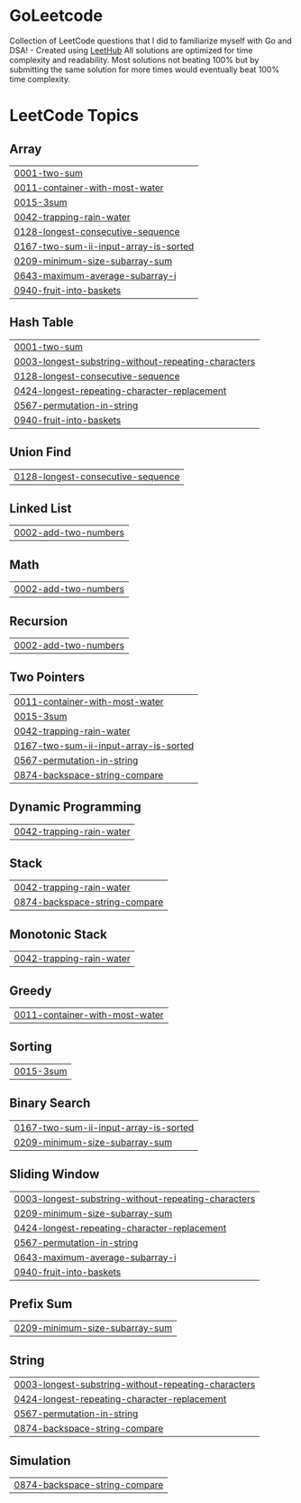 # GoLeetcode
Collection of LeetCode questions that I did to familiarize myself with Go and DSA! - Created using [LeetHub](https://github.com/QasimWani/LeetHub)
All solutions are optimized for time complexity and readability. Most solutions not beating 100% but by submitting the same solution for more times would eventually beat 100% time complexity.

<!---LeetCode Topics Start-->
# LeetCode Topics
## Array
|  |
| ------- |
| [0001-two-sum](https://github.com/ymytheresa/GoLeetcode/tree/master/0001-two-sum) |
| [0011-container-with-most-water](https://github.com/ymytheresa/GoLeetcode/tree/master/0011-container-with-most-water) |
| [0015-3sum](https://github.com/ymytheresa/GoLeetcode/tree/master/0015-3sum) |
| [0042-trapping-rain-water](https://github.com/ymytheresa/GoLeetcode/tree/master/0042-trapping-rain-water) |
| [0128-longest-consecutive-sequence](https://github.com/ymytheresa/GoLeetcode/tree/master/0128-longest-consecutive-sequence) |
| [0167-two-sum-ii-input-array-is-sorted](https://github.com/ymytheresa/GoLeetcode/tree/master/0167-two-sum-ii-input-array-is-sorted) |
| [0209-minimum-size-subarray-sum](https://github.com/ymytheresa/GoLeetcode/tree/master/0209-minimum-size-subarray-sum) |
| [0643-maximum-average-subarray-i](https://github.com/ymytheresa/GoLeetcode/tree/master/0643-maximum-average-subarray-i) |
| [0940-fruit-into-baskets](https://github.com/ymytheresa/GoLeetcode/tree/master/0940-fruit-into-baskets) |
## Hash Table
|  |
| ------- |
| [0001-two-sum](https://github.com/ymytheresa/GoLeetcode/tree/master/0001-two-sum) |
| [0003-longest-substring-without-repeating-characters](https://github.com/ymytheresa/GoLeetcode/tree/master/0003-longest-substring-without-repeating-characters) |
| [0128-longest-consecutive-sequence](https://github.com/ymytheresa/GoLeetcode/tree/master/0128-longest-consecutive-sequence) |
| [0424-longest-repeating-character-replacement](https://github.com/ymytheresa/GoLeetcode/tree/master/0424-longest-repeating-character-replacement) |
| [0567-permutation-in-string](https://github.com/ymytheresa/GoLeetcode/tree/master/0567-permutation-in-string) |
| [0940-fruit-into-baskets](https://github.com/ymytheresa/GoLeetcode/tree/master/0940-fruit-into-baskets) |
## Union Find
|  |
| ------- |
| [0128-longest-consecutive-sequence](https://github.com/ymytheresa/GoLeetcode/tree/master/0128-longest-consecutive-sequence) |
## Linked List
|  |
| ------- |
| [0002-add-two-numbers](https://github.com/ymytheresa/GoLeetcode/tree/master/0002-add-two-numbers) |
## Math
|  |
| ------- |
| [0002-add-two-numbers](https://github.com/ymytheresa/GoLeetcode/tree/master/0002-add-two-numbers) |
## Recursion
|  |
| ------- |
| [0002-add-two-numbers](https://github.com/ymytheresa/GoLeetcode/tree/master/0002-add-two-numbers) |
## Two Pointers
|  |
| ------- |
| [0011-container-with-most-water](https://github.com/ymytheresa/GoLeetcode/tree/master/0011-container-with-most-water) |
| [0015-3sum](https://github.com/ymytheresa/GoLeetcode/tree/master/0015-3sum) |
| [0042-trapping-rain-water](https://github.com/ymytheresa/GoLeetcode/tree/master/0042-trapping-rain-water) |
| [0167-two-sum-ii-input-array-is-sorted](https://github.com/ymytheresa/GoLeetcode/tree/master/0167-two-sum-ii-input-array-is-sorted) |
| [0567-permutation-in-string](https://github.com/ymytheresa/GoLeetcode/tree/master/0567-permutation-in-string) |
| [0874-backspace-string-compare](https://github.com/ymytheresa/GoLeetcode/tree/master/0874-backspace-string-compare) |
## Dynamic Programming
|  |
| ------- |
| [0042-trapping-rain-water](https://github.com/ymytheresa/GoLeetcode/tree/master/0042-trapping-rain-water) |
## Stack
|  |
| ------- |
| [0042-trapping-rain-water](https://github.com/ymytheresa/GoLeetcode/tree/master/0042-trapping-rain-water) |
| [0874-backspace-string-compare](https://github.com/ymytheresa/GoLeetcode/tree/master/0874-backspace-string-compare) |
## Monotonic Stack
|  |
| ------- |
| [0042-trapping-rain-water](https://github.com/ymytheresa/GoLeetcode/tree/master/0042-trapping-rain-water) |
## Greedy
|  |
| ------- |
| [0011-container-with-most-water](https://github.com/ymytheresa/GoLeetcode/tree/master/0011-container-with-most-water) |
## Sorting
|  |
| ------- |
| [0015-3sum](https://github.com/ymytheresa/GoLeetcode/tree/master/0015-3sum) |
## Binary Search
|  |
| ------- |
| [0167-two-sum-ii-input-array-is-sorted](https://github.com/ymytheresa/GoLeetcode/tree/master/0167-two-sum-ii-input-array-is-sorted) |
| [0209-minimum-size-subarray-sum](https://github.com/ymytheresa/GoLeetcode/tree/master/0209-minimum-size-subarray-sum) |
## Sliding Window
|  |
| ------- |
| [0003-longest-substring-without-repeating-characters](https://github.com/ymytheresa/GoLeetcode/tree/master/0003-longest-substring-without-repeating-characters) |
| [0209-minimum-size-subarray-sum](https://github.com/ymytheresa/GoLeetcode/tree/master/0209-minimum-size-subarray-sum) |
| [0424-longest-repeating-character-replacement](https://github.com/ymytheresa/GoLeetcode/tree/master/0424-longest-repeating-character-replacement) |
| [0567-permutation-in-string](https://github.com/ymytheresa/GoLeetcode/tree/master/0567-permutation-in-string) |
| [0643-maximum-average-subarray-i](https://github.com/ymytheresa/GoLeetcode/tree/master/0643-maximum-average-subarray-i) |
| [0940-fruit-into-baskets](https://github.com/ymytheresa/GoLeetcode/tree/master/0940-fruit-into-baskets) |
## Prefix Sum
|  |
| ------- |
| [0209-minimum-size-subarray-sum](https://github.com/ymytheresa/GoLeetcode/tree/master/0209-minimum-size-subarray-sum) |
## String
|  |
| ------- |
| [0003-longest-substring-without-repeating-characters](https://github.com/ymytheresa/GoLeetcode/tree/master/0003-longest-substring-without-repeating-characters) |
| [0424-longest-repeating-character-replacement](https://github.com/ymytheresa/GoLeetcode/tree/master/0424-longest-repeating-character-replacement) |
| [0567-permutation-in-string](https://github.com/ymytheresa/GoLeetcode/tree/master/0567-permutation-in-string) |
| [0874-backspace-string-compare](https://github.com/ymytheresa/GoLeetcode/tree/master/0874-backspace-string-compare) |
## Simulation
|  |
| ------- |
| [0874-backspace-string-compare](https://github.com/ymytheresa/GoLeetcode/tree/master/0874-backspace-string-compare) |
<!---LeetCode Topics End-->

